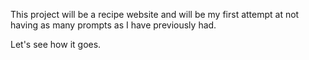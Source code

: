 This project will be a recipe website and will be my first attempt at not having as many prompts as I have previously had.

Let's see how it goes.
